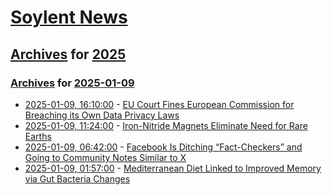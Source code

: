 # [Soylent News](../../../README.md)

## [Archives](../../index.md) for [2025](../index.md)

### [Archives](../../index.md) for [2025-01-09](index.md)

* [2025-01-09, 16:10:00](https://soylentnews.org/article.pl?sid=25/01/08/1538244&from=rss) - [EU Court Fines European Commission for Breaching its Own Data Privacy Laws](https://soylentnews.org/article.pl?sid=25/01/08/1538244&from=rss)
* [2025-01-09, 11:24:00](https://soylentnews.org/article.pl?sid=25/01/08/1535234&from=rss) - [Iron-Nitride Magnets Eliminate Need for Rare Earths](https://soylentnews.org/article.pl?sid=25/01/08/1535234&from=rss)
* [2025-01-09, 06:42:00](https://soylentnews.org/article.pl?sid=25/01/08/1228216&from=rss) - [Facebook Is Ditching “Fact-Checkers” and Going to Community Notes Similar to X](https://soylentnews.org/article.pl?sid=25/01/08/1228216&from=rss)
* [2025-01-09, 01:57:00](https://soylentnews.org/article.pl?sid=25/01/08/1225201&from=rss) - [Mediterranean Diet Linked to Improved Memory via Gut Bacteria Changes](https://soylentnews.org/article.pl?sid=25/01/08/1225201&from=rss)
